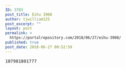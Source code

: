 ```yaml
---
ID: 3783
post_title: Eihu 3908
author: tjwilliam125
post_excerpt: ""
layout: post
permalink: >
  https://portalrepository.com/2018/06/27/eihu-3908/
published: true
post_date: 2018-06-27 00:52:59
---
```

<pre>107981801777</pre>